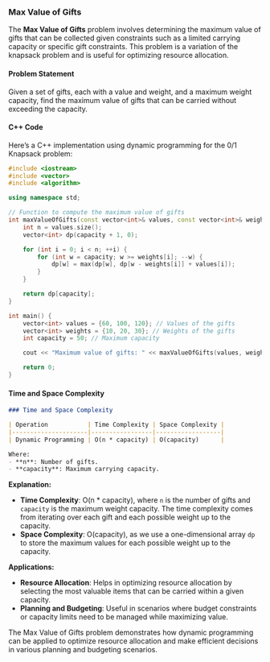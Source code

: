 ### Max Value of Gifts

The **Max Value of Gifts** problem involves determining the maximum value of gifts that can be collected given constraints such as a limited carrying capacity or specific gift constraints. This problem is a variation of the knapsack problem and is useful for optimizing resource allocation.

#### Problem Statement

Given a set of gifts, each with a value and weight, and a maximum weight capacity, find the maximum value of gifts that can be carried without exceeding the capacity.

#### C++ Code

Here’s a C++ implementation using dynamic programming for the 0/1 Knapsack problem:

```cpp
#include <iostream>
#include <vector>
#include <algorithm>

using namespace std;

// Function to compute the maximum value of gifts
int maxValueOfGifts(const vector<int>& values, const vector<int>& weights, int capacity) {
    int n = values.size();
    vector<int> dp(capacity + 1, 0);

    for (int i = 0; i < n; ++i) {
        for (int w = capacity; w >= weights[i]; --w) {
            dp[w] = max(dp[w], dp[w - weights[i]] + values[i]);
        }
    }

    return dp[capacity];
}

int main() {
    vector<int> values = {60, 100, 120}; // Values of the gifts
    vector<int> weights = {10, 20, 30}; // Weights of the gifts
    int capacity = 50; // Maximum capacity

    cout << "Maximum value of gifts: " << maxValueOfGifts(values, weights, capacity) << endl;

    return 0;
}
```

#### Time and Space Complexity

```markdown
### Time and Space Complexity

| Operation           | Time Complexity | Space Complexity |
|---------------------|-----------------|------------------|
| Dynamic Programming | O(n * capacity) | O(capacity)      |

Where:
- **n**: Number of gifts.
- **capacity**: Maximum carrying capacity.

```

**Explanation:**
- **Time Complexity**: O(n * capacity), where `n` is the number of gifts and `capacity` is the maximum weight capacity. The time complexity comes from iterating over each gift and each possible weight up to the capacity.
- **Space Complexity**: O(capacity), as we use a one-dimensional array `dp` to store the maximum values for each possible weight up to the capacity.

**Applications:**
- **Resource Allocation**: Helps in optimizing resource allocation by selecting the most valuable items that can be carried within a given capacity.
- **Planning and Budgeting**: Useful in scenarios where budget constraints or capacity limits need to be managed while maximizing value.

The Max Value of Gifts problem demonstrates how dynamic programming can be applied to optimize resource allocation and make efficient decisions in various planning and budgeting scenarios.
